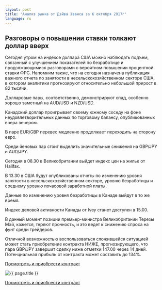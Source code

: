 ```yaml
---
layout: post
title: "Анализ рынка от Дэйва Эванса за 6 октября 2017г"
language: ru
---
```

## Разговоры о повышении ставки толкают доллар вверх

Сегодня утром на индексе доллара США можно наблюдать подъем, связанный с улучшением показателей по безработице и продолжающимися разговорами о вероятном повышении процентной ставки ФРС. Напомним также, что на сегодня назначена публикация важного отчета по занятости в несельскохозяйственном секторе США, в котором аналитики прогнозируют относительно небольшой прирост в 82 тысячи. 

Долларовые пары, соответственно, демонстрируют спад, особенно хорошо заметный на AUD/USD и NZD/USD.

Канадский доллар проигрывает своему южному соседу на фоне неудовлетворительных данных по торговому балансу, опубликованных вчера вечером.

В паре EUR/GBP перевес медленно продолжает переходить на сторону евро.

Среди йеновых пар стоит выделить значительные снижения на GBP/JPY и AUD/JPY.
 
 
Сегодня в 08.30 в Великобритании выйдет индекс цен на жилье от Halifax.

В 13.30 в США будут опубликованы отчеты по изменению уровня занятости в несельскохозяйственном секторе, уровню безработицы и среднему уровню почасовой заработной платы.

Данные по изменению уровня безработицы в Канаде выйдут в то же время.

Индекс деловой активности Канады от Ivey станет доступен в 15.00.
 
 
В данный момент позиции премьер-министра Великобритании Терезы Мэй, кажется, теряют прочность, и это ведет к снижению спроса на фунт среди трейдеров.

Отличной возможностью воспользоваться сложившейся ситуацией может стать приобретение контракта НИЖЕ, прогнозирующего, что пара GBP/JPY завершит сделку ниже отметки 147.00 через 14 дней. Потенциальная прибыль от контракта может составить до 134%.


<a href="http://record.binary.com/_bivVDfg8lHux76XffYA0JmNd7ZgqdRLk/1/market=forex&underlying=frxGBPJPY&formname=higherlower&duration_amount=14&duration_units=d&amount=10&amount_type=payout&expiry_type=duration&barrier=147&s=1&t=Z9PmM9EuwzmeuQt4xQ8vLp0co5lt24DG" target="_blank">Посмотреть и приобрести контракт</a>

<img src="{{ site.url }}/images/oct/ru-06-oct-17.png" alt="{{ page.title }}"  title="{{ page.title }}">

<a href="%LINK%%?https://www.binary.com/d/trade.cgi?market=forex&underlying=frxGBPJPY&formname=higherlower&duration_amount=14&duration_units=d&amount=10&amount_type=payout&expiry_type=duration&barrier=147&s=1&t=Z9PmM9EuwzmeuQt4xQ8vLp0co5lt24DG" target="_blank">Посмотреть и приобрести контракт</a>